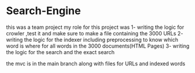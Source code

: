 # Search-Engine

this was a team project 
my role for this project was 
1- writing the logic for crowler ,test it and make sure to make a file containing the 3000 URLs
2- writing the logic for the indexer including preprocessing to know which word is where for all words in the 3000 documents(HTML Pages)
3- writing the logic for the search and the exact search 

the mvc is in the main branch along with files for URLs and indexed words

